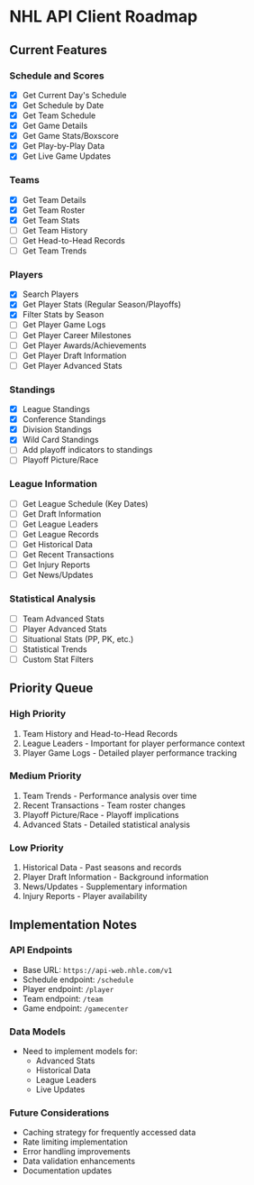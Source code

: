 # NHL API Client Roadmap

## Current Features

### Schedule and Scores
- [x] Get Current Day's Schedule
- [x] Get Schedule by Date
- [x] Get Team Schedule
- [x] Get Game Details
- [x] Get Game Stats/Boxscore
- [x] Get Play-by-Play Data
- [x] Get Live Game Updates

### Teams
- [x] Get Team Details
- [x] Get Team Roster
- [x] Get Team Stats
- [ ] Get Team History
- [ ] Get Head-to-Head Records
- [ ] Get Team Trends

### Players
- [x] Search Players
- [x] Get Player Stats (Regular Season/Playoffs)
- [x] Filter Stats by Season
- [ ] Get Player Game Logs
- [ ] Get Player Career Milestones
- [ ] Get Player Awards/Achievements
- [ ] Get Player Draft Information
- [ ] Get Player Advanced Stats

### Standings
- [x] League Standings
- [x] Conference Standings
- [x] Division Standings
- [x] Wild Card Standings
- [ ] Add playoff indicators to standings
- [ ] Playoff Picture/Race

### League Information
- [ ] Get League Schedule (Key Dates)
- [ ] Get Draft Information
- [ ] Get League Leaders
- [ ] Get League Records
- [ ] Get Historical Data
- [ ] Get Recent Transactions
- [ ] Get Injury Reports
- [ ] Get News/Updates

### Statistical Analysis
- [ ] Team Advanced Stats
- [ ] Player Advanced Stats
- [ ] Situational Stats (PP, PK, etc.)
- [ ] Statistical Trends
- [ ] Custom Stat Filters

## Priority Queue

### High Priority
1. Team History and Head-to-Head Records
2. League Leaders - Important for player performance context
3. Player Game Logs - Detailed player performance tracking

### Medium Priority
1. Team Trends - Performance analysis over time
2. Recent Transactions - Team roster changes
3. Playoff Picture/Race - Playoff implications
4. Advanced Stats - Detailed statistical analysis

### Low Priority
1. Historical Data - Past seasons and records
2. Player Draft Information - Background information
3. News/Updates - Supplementary information
4. Injury Reports - Player availability

## Implementation Notes

### API Endpoints
- Base URL: `https://api-web.nhle.com/v1`
- Schedule endpoint: `/schedule`
- Player endpoint: `/player`
- Team endpoint: `/team`
- Game endpoint: `/gamecenter`

### Data Models
- Need to implement models for:
  - Advanced Stats
  - Historical Data
  - League Leaders
  - Live Updates

### Future Considerations
- Caching strategy for frequently accessed data
- Rate limiting implementation
- Error handling improvements
- Data validation enhancements
- Documentation updates 